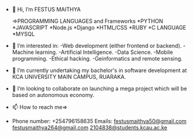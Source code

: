 - 👋 Hi, I’m FESTUS MAITHYA

   =>PROGRAMMING LANGUAGES and Frameworks 
    *PYTHON
    *JAVASCRIPT
    *Node.js
    *Django 
    *HTML/CSS
    *RUBY
    *C LANGUAGE
    *MYSQL

- 👀 I’m interested in:
      -Web development (either frontend or backend).
      -Machine learning.
      -Artificial Intelligence.
      -Data Science.
      -Mobile programming.
      -Ethical hacking.
      -Geinformatics and remote sensing.
- 🌱 I’m currently undertaking my bachelor's in software development at KCA UNIVERSITY MAIN CAMPUS, RUARAKA.
- 💞️ I’m looking to collaborate on launching a mega  project which will be based on autonomous economy. 
- 📫 How to reach me=>
- Phone number:
      +254796158635
Emails:
       festusmaithya50@gmail.com
       festusmaithya264@gmail.com
       2104838@students.kcau.ac.ke                                       
<!---
festusmaithya/festusmaithya is a ✨ special ✨ repository because its `README.md` (this file) appears on your GitHub profile.
You can click the Preview link to take a look at your changes.
--->
